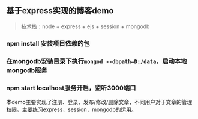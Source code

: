 ## 基于express实现的博客demo

> 技术栈：node + express + ejs + session + mongodb

### npm install 安装项目依赖的包

### 在mongodb安装目录下执行```mongod --dbpath=D:/data```，启动本地mongodb服务

### npm start localhost服务开启，监听3000端口

本demo主要实现了注册、登录、发布/修改/删除文章，不同用户对于文章的管理权限。主要练习express，session，mongodb的运用。
